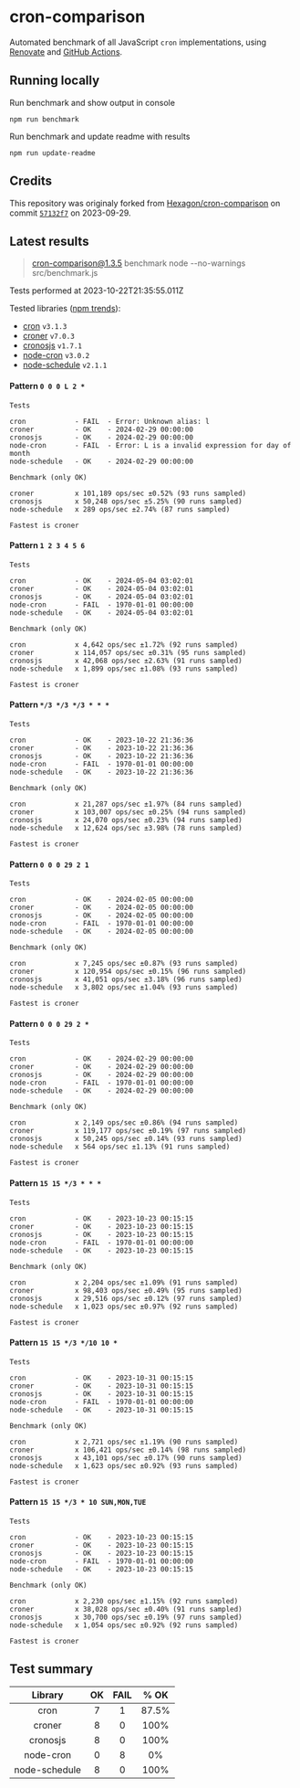 # cron-comparison

Automated benchmark of all JavaScript `cron` implementations, using [Renovate](https://github.com/renovatebot/renovate) and [GitHub Actions](https://docs.github.com/en/actions).

## Running locally

Run benchmark and show output in console

`npm run benchmark`

Run benchmark and update readme with results

`npm run update-readme`

## Credits

This repository was originaly forked from [Hexagon/cron-comparison](https://github.com/Hexagon/cron-comparison) on commit [`57132f7`](https://github.com/Hexagon/cron-comparison/tree/57132f73323630ac2bc5d1022189b07be08ac773) on 2023-09-29.

## Latest results

> cron-comparison@1.3.5 benchmark
> node --no-warnings src/benchmark.js

Tests performed at 2023-10-22T21:35:55.011Z

Tested libraries ([npm trends](https://npmtrends.com/cron-vs-croner-vs-cronosjs-vs-node-cron-vs-node-schedule)):

- [cron](https://github.com/kelektiv/node-cron) `v3.1.3`
- [croner](https://github.com/hexagon/croner) `v7.0.3`
- [cronosjs](https://github.com/jaclarke/cronosjs) `v1.7.1`
- [node-cron](https://github.com/node-cron/node-cron) `v3.0.2`
- [node-schedule](https://github.com/node-schedule/node-schedule) `v2.1.1`

#### Pattern `0 0 0 L 2 *`

```
Tests

cron            - FAIL  - Error: Unknown alias: l
croner          - OK    - 2024-02-29 00:00:00
cronosjs        - OK    - 2024-02-29 00:00:00
node-cron       - FAIL  - Error: L is a invalid expression for day of month
node-schedule   - OK    - 2024-02-29 00:00:00

Benchmark (only OK)

croner          x 101,189 ops/sec ±0.52% (93 runs sampled)
cronosjs        x 50,248 ops/sec ±5.25% (90 runs sampled)
node-schedule   x 289 ops/sec ±2.74% (87 runs sampled)

Fastest is croner
```

#### Pattern `1 2 3 4 5 6`

```
Tests

cron            - OK    - 2024-05-04 03:02:01
croner          - OK    - 2024-05-04 03:02:01
cronosjs        - OK    - 2024-05-04 03:02:01
node-cron       - FAIL  - 1970-01-01 00:00:00
node-schedule   - OK    - 2024-05-04 03:02:01

Benchmark (only OK)

cron            x 4,642 ops/sec ±1.72% (92 runs sampled)
croner          x 114,057 ops/sec ±0.31% (95 runs sampled)
cronosjs        x 42,068 ops/sec ±2.63% (91 runs sampled)
node-schedule   x 1,899 ops/sec ±1.08% (93 runs sampled)

Fastest is croner
```

#### Pattern `*/3 */3 */3 * * *`

```
Tests

cron            - OK    - 2023-10-22 21:36:36
croner          - OK    - 2023-10-22 21:36:36
cronosjs        - OK    - 2023-10-22 21:36:36
node-cron       - FAIL  - 1970-01-01 00:00:00
node-schedule   - OK    - 2023-10-22 21:36:36

Benchmark (only OK)

cron            x 21,287 ops/sec ±1.97% (84 runs sampled)
croner          x 103,007 ops/sec ±0.25% (94 runs sampled)
cronosjs        x 24,070 ops/sec ±0.23% (94 runs sampled)
node-schedule   x 12,624 ops/sec ±3.98% (78 runs sampled)

Fastest is croner
```

#### Pattern `0 0 0 29 2 1`

```
Tests

cron            - OK    - 2024-02-05 00:00:00
croner          - OK    - 2024-02-05 00:00:00
cronosjs        - OK    - 2024-02-05 00:00:00
node-cron       - FAIL  - 1970-01-01 00:00:00
node-schedule   - OK    - 2024-02-05 00:00:00

Benchmark (only OK)

cron            x 7,245 ops/sec ±0.87% (93 runs sampled)
croner          x 120,954 ops/sec ±0.15% (96 runs sampled)
cronosjs        x 41,051 ops/sec ±3.18% (96 runs sampled)
node-schedule   x 3,802 ops/sec ±1.04% (93 runs sampled)

Fastest is croner
```

#### Pattern `0 0 0 29 2 *`

```
Tests

cron            - OK    - 2024-02-29 00:00:00
croner          - OK    - 2024-02-29 00:00:00
cronosjs        - OK    - 2024-02-29 00:00:00
node-cron       - FAIL  - 1970-01-01 00:00:00
node-schedule   - OK    - 2024-02-29 00:00:00

Benchmark (only OK)

cron            x 2,149 ops/sec ±0.86% (94 runs sampled)
croner          x 119,177 ops/sec ±0.19% (97 runs sampled)
cronosjs        x 50,245 ops/sec ±0.14% (93 runs sampled)
node-schedule   x 564 ops/sec ±1.13% (91 runs sampled)

Fastest is croner
```

#### Pattern `15 15 */3 * * *`

```
Tests

cron            - OK    - 2023-10-23 00:15:15
croner          - OK    - 2023-10-23 00:15:15
cronosjs        - OK    - 2023-10-23 00:15:15
node-cron       - FAIL  - 1970-01-01 00:00:00
node-schedule   - OK    - 2023-10-23 00:15:15

Benchmark (only OK)

cron            x 2,204 ops/sec ±1.09% (91 runs sampled)
croner          x 98,403 ops/sec ±0.49% (95 runs sampled)
cronosjs        x 29,516 ops/sec ±0.12% (97 runs sampled)
node-schedule   x 1,023 ops/sec ±0.97% (92 runs sampled)

Fastest is croner
```

#### Pattern `15 15 */3 */10 10 *`

```
Tests

cron            - OK    - 2023-10-31 00:15:15
croner          - OK    - 2023-10-31 00:15:15
cronosjs        - OK    - 2023-10-31 00:15:15
node-cron       - FAIL  - 1970-01-01 00:00:00
node-schedule   - OK    - 2023-10-31 00:15:15

Benchmark (only OK)

cron            x 2,721 ops/sec ±1.19% (90 runs sampled)
croner          x 106,421 ops/sec ±0.14% (98 runs sampled)
cronosjs        x 43,101 ops/sec ±0.17% (90 runs sampled)
node-schedule   x 1,623 ops/sec ±0.92% (93 runs sampled)

Fastest is croner
```

#### Pattern `15 15 */3 * 10 SUN,MON,TUE`

```
Tests

cron            - OK    - 2023-10-23 00:15:15
croner          - OK    - 2023-10-23 00:15:15
cronosjs        - OK    - 2023-10-23 00:15:15
node-cron       - FAIL  - 1970-01-01 00:00:00
node-schedule   - OK    - 2023-10-23 00:15:15

Benchmark (only OK)

cron            x 2,230 ops/sec ±1.15% (92 runs sampled)
croner          x 38,028 ops/sec ±0.40% (91 runs sampled)
cronosjs        x 30,700 ops/sec ±0.19% (97 runs sampled)
node-schedule   x 1,054 ops/sec ±0.92% (92 runs sampled)

Fastest is croner
```

## Test summary

|    Library    | OK  | FAIL | % OK  |
| :-----------: | :-: | :--: | :---: |
|     cron      |  7  |  1   | 87.5% |
|    croner     |  8  |  0   | 100%  |
|   cronosjs    |  8  |  0   | 100%  |
|   node-cron   |  0  |  8   |  0%   |
| node-schedule |  8  |  0   | 100%  |
